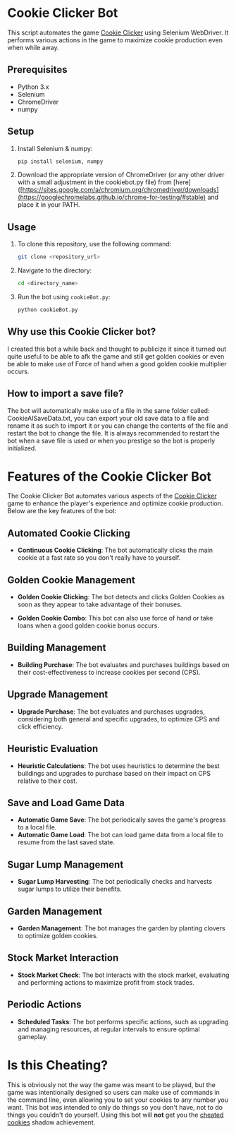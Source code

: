 # Cookie Clicker Bot

This script automates the game [Cookie Clicker](https://orteil.dashnet.org/cookieclicker/) using Selenium WebDriver. It performs various actions in the game to maximize cookie production even when while away.

## Prerequisites

- Python 3.x
- Selenium
- ChromeDriver
- numpy

## Setup

1. Install Selenium & numpy:
    ```sh
    pip install selenium, numpy
    ```

2. Download the appropriate version of ChromeDriver (or any other driver with a small adjustment in the cookiebot.py file) from [here]([https://sites.google.com/a/chromium.org/chromedriver/downloads](https://googlechromelabs.github.io/chrome-for-testing/#stable) and place it in your PATH.

## Usage

1. To clone this repository, use the following command:
    ```sh
    git clone <repository_url>
    ```
2. Navigate to the directory:
    ```sh
    cd <directory_name>
    ```
3. Run the bot using `cookieBot.py`:
    ```sh
    python cookieBot.py
    ```
## Why use this Cookie Clicker bot?

I created this bot a while back and thought to publicize it since it turned out quite useful to be able to afk the game and still get golden cookies or even be able to make use of Force of hand when a good golden cookie multiplier occurs.

## How to import a save file?

The bot will automatically make use of a file in the same folder called: CookieAISaveData.txt, you can export your old save data to a file and rename it as such to import it or you can change the contents of the file and restart the bot to change the file. It is always recommended to restart the bot when a save file is used or when you prestige so the bot is properly initialized.

# Features of the Cookie Clicker Bot

The Cookie Clicker Bot automates various aspects of the [Cookie Clicker](https://orteil.dashnet.org/cookieclicker/) game to enhance the player's experience and optimize cookie production. Below are the key features of the bot:

## Automated Cookie Clicking

- **Continuous Cookie Clicking**: The bot automatically clicks the main cookie at a fast rate so you don't really have to yourself.

## Golden Cookie Management

- **Golden Cookie Clicking**: The bot detects and clicks Golden Cookies as soon as they appear to take advantage of their bonuses.

- **Golden Cookie Combo**: This bot can also use force of hand or take loans when a good golden cookie bonus occurs.

## Building Management

- **Building Purchase**: The bot evaluates and purchases buildings based on their cost-effectiveness to increase cookies per second (CPS).

## Upgrade Management

- **Upgrade Purchase**: The bot evaluates and purchases upgrades, considering both general and specific upgrades, to optimize CPS and click efficiency.

## Heuristic Evaluation

- **Heuristic Calculations**: The bot uses heuristics to determine the best buildings and upgrades to purchase based on their impact on CPS relative to their cost.

## Save and Load Game Data

- **Automatic Game Save**: The bot periodically saves the game's progress to a local file.
- **Automatic Game Load**: The bot can load game data from a local file to resume from the last saved state.

## Sugar Lump Management

- **Sugar Lump Harvesting**: The bot periodically checks and harvests sugar lumps to utilize their benefits.

## Garden Management

- **Garden Management**: The bot manages the garden by planting clovers to optimize golden cookies.

## Stock Market Interaction

- **Stock Market Check**: The bot interacts with the stock market, evaluating and performing actions to maximize profit from stock trades.

## Periodic Actions

- **Scheduled Tasks**: The bot performs specific actions, such as upgrading and managing resources, at regular intervals to ensure optimal gameplay.

# Is this Cheating?

This is obviously not the way the game was meant to be played, but the game was intentionally designed so users can make use of commands in the command line, even allowing you to set your cookies to any number you want.
This bot was intended to only do things so you don't have, not to do things you couldn't do yourself. Using this bot will **not** get you the [cheated cookies](https://cookieclicker.fandom.com/wiki/Cheating#:~:text=to%20decimal%20converter-,%22Cheated%20cookies%20taste%20awful%22%20Achievement,adjusted%20depending%20on%20the%20CpS.) shadow achievement.
